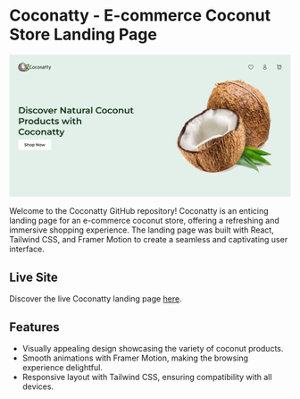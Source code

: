 # Coconatty - E-commerce Coconut Store Landing Page

![Coconatty Landing Page](coco.jpg)

Welcome to the Coconatty GitHub repository! Coconatty is an enticing landing page for an e-commerce coconut store, offering a refreshing and immersive shopping experience. The landing page was built with React, Tailwind CSS, and Framer Motion to create a seamless and captivating user interface.

## Live Site

Discover the live Coconatty landing page [here](https://coconatty.vercel.app/).

## Features

- Visually appealing design showcasing the variety of coconut products.
- Smooth animations with Framer Motion, making the browsing experience delightful.
- Responsive layout with Tailwind CSS, ensuring compatibility with all devices.
